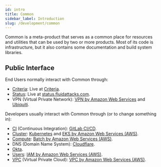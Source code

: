 ```yaml
---
id: intro
title: Common
sidebar_label: Introduction
slug: /development/common
---
```


Common is a meta-product
that serves as a common place for resources and utilities
that can be used by two or more products.
Most of its code is infrastructure,
but it also contains some documentation
and build system libraries.

## Public Interface

End Users normally interact with Common through:

- [Criteria](/development/common/criteria): Live at [Criteria](/criteria).
- [Status](/development/common/status): Live at [status.fluidattacks.com](https://status.fluidattacks.com/).
- VPN (Virtual Private Network):
  [VPN by Amazon Web Services](/development/stack/aws/vpn)
  and [Ubiquiti](/development/stack/ubiquiti).

Developers usually interact with Common through (or to change something in):

- [CI](/development/common/ci) (Continuous Integration):
  [GitLab CI/CD](/development/stack/gitlab-ci).
- [Cluster](/development/common/cluster):
  [Kubernetes](/development/stack/kubernetes)
  and [EKS by Amazon Web Services (AWS)](/development/stack/aws/eks).
- [Compute](/development/common/compute):
  [Batch by Amazon Web Services (AWS)](/development/stack/aws/batch).
- DNS (Domain Name System): [Cloudflare](/development/stack/cloudflare).
- [Okta](/development/stack/okta).
- [Users](/development/common/users):
  [IAM by Amazon Web Services (AWS)](/development/stack/aws/iam).
- [VPC](/development/common/vpc) (Virtual Private Cloud):
  [VPC by Amazon Web Services (AWS)](/development/stack/aws/vpc).
